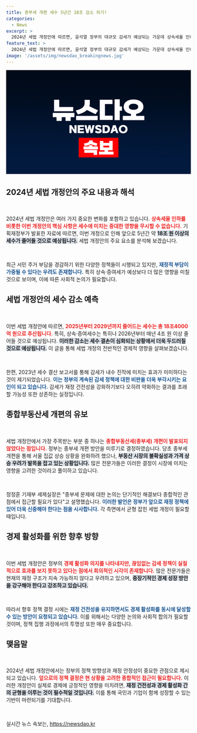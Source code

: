 ```yaml
---
title: 종부세 개편 세수 5년간 18조 감소 위기!
categories:
  - News
excerpt: >
  2024년 세법 개정안에 따르면, 윤석열 정부의 대규모 감세가 예상되는 가운데 상속세율 인하와 종부세 개편이 보류됐다. 5년간 18조 원의 세수 감소가 우려되는 상황에서 정부의 재정 건전성이 빨간불이 켜졌다.
feature_text: >
  2024년 세법 개정안에 따르면, 윤석열 정부의 대규모 감세가 예상되는 가운데 상속세율 인하와 종부세 개편이 보류됐다. 5년간 18조 원의 세수 감소가 우려되는 상황에서 정부의 재정 건전성이 빨간불이 켜졌다.
image: '/assets/img/newsdao_breakingnews.jpg'
---
```


<p><img src="/assets/img/newsdao_breakingnews.jpg" alt="cryptoinkorea 속보" /></p>

<h2 data-ke-size="size26">2024년 세법 개정안의 주요 내용과 해석</h2>

<p data-ke-size="size16">&nbsp;</p>  

<p>2024년 세법 개정안은 여러 가지 중요한 변화를 포함하고 있습니다. <b><span style="color: #ee2323;">상속세율 인하를 비롯한 이번 개정안의 핵심 사항은 세수에 미치는 중대한 영향을 무시할 수 없습니다.</span></b> 기획재정부가 발표한 자료에 따르면, 이번 개정으로 인해 앞으로 5년간 약 <b><span style="background-color: #21538527;">18조 원 이상의 세수가 줄어들 것으로 예상됩니다.</span></b> 세법 개정안의 주요 요소를 분석해 보겠습니다.</p>

<p data-ke-size="size16">&nbsp;</p>  

<p>최근 서민 주거 부담을 경감하기 위한 다양한 정책들이 시행되고 있지만, <b><span style="color: #1a5490;">재정적 부담이 가중될 수 있다는 우려도 존재합니다.</span></b> 특히 상속·증여세가 예상보다 더 많은 영향을 미칠 것으로 보이며, 이에 따른 사회적 논의가 필요합니다.  </p>

<h2 data-ke-size="size26">세법 개정안의 세수 감소 예측</h2>

<p data-ke-size="size16">&nbsp;</p>  

<p>이번 세법 개정안에 따르면, <b><span style="color: #ee2323;">2025년부터 2029년까지 줄어드는 세수는 총 18조4000억 원으로 추산됩니다.</span></b> 특히, 상속·증여세수는 특히나 2026년부터 매년 4조 원 이상 줄어들 것으로 예상됩니다. <b><span style="background-color: #21538527;">이러한 감소는 세수 결손이 심화되는 상황에서 더욱 두드러질 것으로 예상됩니다.</span></b> 이 글을 통해 세법 개정의 전반적인 경제적 영향을 살펴보겠습니다.</p>

<p data-ke-size="size16">&nbsp;</p>  

<p>한편, 2023년 세수 결산 보고서를 통해 감세가 내수 진작에 미치는 효과가 미미하다는 것이 제기되었습니다. <b><span style="color: #1a5490;">이는 정부의 계속된 감세 정책에 대한 비판을 더욱 부각시키는 요인이 되고 있습니다.</span></b> 감세가 재정 건전성을 강화하기보다 오히려 약화하는 결과를 초래할 가능성 또한 상존하는 실정입니다.</p>

<h2 data-ke-size="size26">종합부동산세 개편의 유보</h2>

<p data-ke-size="size16">&nbsp;</p>  

<p>세법 개정안에서 가장 주목받는 부분 중 하나는 <b><span style="color: #ee2323;">종합부동산세(종부세) 개편이 발표되지 않았다는 점입니다.</span></b> 정부는 종부세 개편 방안을 미루기로 결정하였습니다. 당초 종부세 개편을 통해 서울 집값 상승 상황을 완화하려 했으나, <b><span style="background-color: #21538527;">부동산 시장의 불확실성과 가격 상승 우려가 발목을 잡고 있는 상황입니다.</span></b> 많은 전문가들은 이러한 결정이 시장에 미치는 영향을 고려한 것이라고 풀이하고 있습니다.</p>

<p data-ke-size="size16">&nbsp;</p>  

<p>정정훈 기재부 세제실장은 "종부세 문제에 대한 논의는 단기적인 해결보다 종합적인 관점에서 접근할 필요가 있다"고 설명했습니다. <b><span style="color: #1a5490;">이러한 발언은 정부가 앞으로 재정 정책에 있어 더욱 신중해야 한다는 점을 시사합니다.</span></b> 각 측면에서 균형 잡힌 세법 개정이 필요할 때입니다.</p>

<h2 data-ke-size="size26">경제 활성화를 위한 향후 방향</h2>

<p data-ke-size="size16">&nbsp;</p>  

<p>이번 세법 개정안은 정부의 <b><span style="color: #ee2323;">경제 활성화 의지를 나타내지만, 끊임없는 감세 정책이 실질적으로 효과를 보지 못하고 있다는 점에서 회의적인 시각이 존재합니다.</span></b> 많은 전문가들은 현재의 재정 구조가 지속 가능하지 않다고 우려하고 있으며, <b><span style="background-color: #21538527;">중장기적인 경제 성장 방안을 강구해야 한다고 강조하고 있습니다.</span></b>  </p>

<p data-ke-size="size16">&nbsp;</p>  

<p>따라서 향후 정책 결정 시에는 <b><span style="color: #1a5490;">재정 건전성을 유지하면서도 경제 활성화를 동시에 달성할 수 있는 방안이 요청되고 있습니다.</span></b> 이를 위해서는 다양한 논의와 사회적 합의가 필요할 것이며, 정책 집행 과정에서의 투명성 또한 매우 중요합니다.</p>

<h2 data-ke-size="size26">맺음말</h2>

<p data-ke-size="size16">&nbsp;</p>  

<p>2024년 세법 개정안에서는 정부의 정책 방향성과 재정 안정성이 중요한 관점으로 제시되고 있습니다. <b><span style="color: #ee2323;">앞으로의 정책 결정은 현 상황을 고려한 종합적인 접근이 필요합니다.</span></b> 이러한 개정안이 실제로 경제에 긍정적인 영향을 미치려면, <b><span style="background-color: #21538527;">재정 건전성과 경제 활성화 간의 균형을 이루는 것이 필수적일 것입니다.</span></b> 이를 통해 국민과 기업이 함께 성장할 수 있는 기반이 마련되기를 기대합니다.</p>

<p data-ke-size="size16">&nbsp;</p>
실시간 뉴스 속보는, <a href="https://newsdao.kr" rel="dofollow">https://newsdao.kr</a>


